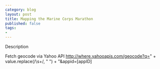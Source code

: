 ```yaml
---
category: blog
layout: post
title: Mapping the Marine Corps Marathon
published: false
tags:
- 
---
```


Description

Fetch geocode via Yahoo API
http://where.yahooapis.com/geocode?q=" + value.replace(/\s+/, " ") + "&appid=[appID]